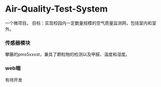 # Air-Quality-Test-System

一个微项目。
目标：实现校园内一定数量规模的空气质量监测网，包括室内和室外。

### 传感器模块
  攀藤的pms5xxxst，兼具了颗粒物的检测以及甲醛、温度和湿度。

### web端
  有待开发
